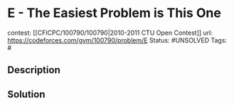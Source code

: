 # E - The Easiest Problem is This One

contest: [[CFICPC/100790/100790|2010-2011 CTU Open Contest]]
url: https://codeforces.com/gym/100790/problem/E
Status: #UNSOLVED
Tags: #

## Description

## Solution


